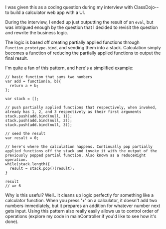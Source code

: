 I was given this as a coding question during my interview with ClassDojo--to build a calculator web app with a UI.

During the interview, I ended up just outputting the result of an `eval`, but was intrigued enough by the question that I decided to revisit the question and rewrite the business logic.

The logic is based off creating partially applied functions through `Function.prototype.bind`, and sending them into a stack. Calculation simply becomes a function of reducing the partially applied functions to output the final result.

I'm quite a fan of this pattern, and here's a simplified example:

````
// basic function that sums two numbers
var add = function(a, b){
  return a + b;
};

var stack = [];

// push partially applied functions that respectively, when invoked, already has 1, 2, and 3 respectively as their first arguments
stack.push(add.bind(null, 1));
stack.push(add.bind(null, 2));
stack.push(add.bind(null, 3));

// seed the result
var result = 0;

// here's where the calculation happens. Continually pop partially applied functions off the stack and invoke it with the output of the previously popped partial function. Also known as a reduceRight operation.
while(stack.length){
  result = stack.pop()(result);
}

result
// => 6
````

Why is this useful? Well.. it cleans up logic perfectly for something like a calculator function. When you press '+' on a calculator, it doesn't add two numbers immediately, but it prepares an addition for whatever number next gets input. Using this pattern also really easily allows us to control order of operations (explore my code in mainController if you'd like to see how it's done).
